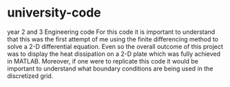 # university-code
year 2 and 3 Engineering code
For this code it is important to understand that this was the first attempt of me using the finite differencing method to solve a 2-D differential equation.
Even so the overall outcome of this project was to display the heat dissipation on a 2-D plate which was fully achieved in MATLAB.
Moreover, if one were to replicate this code it would be important to understand what boundary conditions are being used in the discretized grid.
